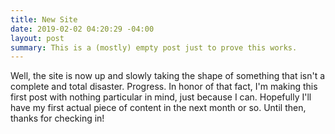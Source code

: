 ```yaml
---
title: New Site
date: 2019-02-02 04:20:29 -04:00
layout: post
summary: This is a (mostly) empty post just to prove this works.
---
```


Well, the site is now up and slowly taking the shape of something
that isn't a complete and total disaster.  Progress. 
In honor of that fact, I'm making this first post with nothing 
particular in mind, just because I can. Hopefully I'll have my 
first actual piece of content in the next month or so.  Until then, 
thanks for checking in!
